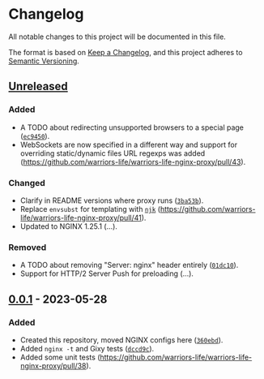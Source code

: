# Changelog
All notable changes to this project will be documented in this file.

The format is based on [Keep a Changelog](https://keepachangelog.com/en/1.0.0/),
and this project adheres to [Semantic Versioning](https://semver.org/spec/v2.0.0.html).

## [Unreleased]

### Added
- A TODO about redirecting unsupported browsers to a special page ([`ec9450`](https://github.com/warriors-life/warriors-life-nginx-proxy/commit/ec9450d16986088c757e3f6a746102eaea79beba)).
- WebSockets are now specified in a different way and support for overriding static/dynamic files URL regexps was added (https://github.com/warriors-life/warriors-life-nginx-proxy/pull/43).

### Changed
- Clarify in README versions where proxy runs ([`3ba53b`](https://github.com/warriors-life/warriors-life-nginx-proxy/commit/3ba53b7edcfbe82ff7e5d8fca0acb2fec21f755e)).
- Replace `envsubst` for templating with [`njk`](https://github.com/saghul/njk) (https://github.com/warriors-life/warriors-life-nginx-proxy/pull/41).
- Updated to NGINX 1.25.1 (...).

### Removed
- A TODO about removing "Server: nginx" header entirely ([`01dc10`](https://github.com/warriors-life/warriors-life-nginx-proxy/commit/01dc10f6fc2bfe89fc00eca5da017fce4cdfe1b6)).
- Support for HTTP/2 Server Push for preloading (...).

## [0.0.1] - 2023-05-28

### Added
- Created this repository, moved NGINX configs here ([`360ebd`](https://github.com/warriors-life/warriors-life-nginx-proxy/commit/360ebdd3eb60d956dcb8954ce73e64c4498e8fd8)).
- Added `nginx -t` and Gixy tests ([`dccd9c`](https://github.com/warriors-life/warriors-life-nginx-proxy/commit/dccd9ca53d6ed98cb2c9ee99e3be2893e655d814)).
- Added some unit tests (https://github.com/warriors-life/warriors-life-nginx-proxy/pull/38).

[Unreleased]: https://github.com/warriors-life/warriors-life-nginx-proxy/compare/v0.0.1...HEAD
[0.0.1]: https://github.com/warriors-life/warriors-life-nginx-proxy/releases/tag/v0.0.1

